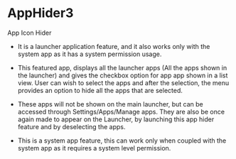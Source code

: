# AppHider3
App Icon Hider
* It is a launcher application feature, and it also works only with the system app as it has a system permission usage.

* This featured app, displays all the launcher apps (All the apps shown in the launcher) and gives the checkbox option for app app shown in a list view. User can wish to select the apps and after the selection, the menu provides an option to hide all the apps that are selected.

* These apps will not be shown on the main launcher, but can be accessed through Settings/Apps/Manage apps. They are also be once again made to appear on the Launcher, by launching this app hider feature and by deselecting the apps.

* This is a system app feature, this can work only when coupled with the system app as it requires a system level permission.
